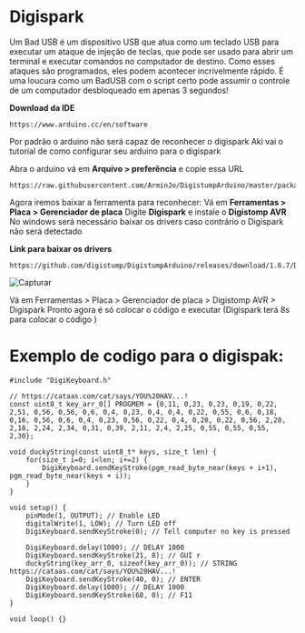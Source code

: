 # Digispark

Um Bad USB é um dispositivo USB que atua como um teclado USB para executar um ataque de injeção de teclas, que pode ser usado para abrir um terminal e executar comandos no computador de destino.
Como esses ataques são programados, eles podem acontecer incrivelmente rápido. É uma loucura como um BadUSB com o script certo pode assumir o controle de um computador desbloqueado em apenas 3 segundos!

**Download da IDE**
```
https://www.arduino.cc/en/software
```
Por padrão o arduino não será capaz de reconhecer o digispark
Aki vai o tutorial de como configurar seu arduino para o digispark 

Abra o arduino vá em **Arquivo > preferência** e copie essa URL
```
https://raw.githubusercontent.com/ArminJo/DigistumpArduino/master/package_digistump_index.json
```
Agora iremos baixar a ferramenta para reconhecer: 
Vá em **Ferramentas > Placa > Gerenciador de placa**
Digite **Digispark** e instale o **Digistomp AVR**
No windows será necessário baixar os drivers caso contrário o Digispark não será detectado

**Link para baixar os drivers**
```
https://github.com/digistump/DigistumpArduino/releases/download/1.6.7/Digistump.Drivers.zip
```

![Capturar](https://github.com/user-attachments/assets/2ebeb8b6-d0fd-48be-8648-a9fec9f50f4e)


Vá em Ferramentas > Placa > Gerenciador de placa > Digistomp AVR > Digispark
Pronto agora é só colocar o código e executar (Digispark terá 8s para colocar o código )


# Exemplo de codigo para o digispak:

```
#include "DigiKeyboard.h"

// https://cataas.com/cat/says/YOU%20HAV...!
const uint8_t key_arr_0[] PROGMEM = {0,11, 0,23, 0,23, 0,19, 0,22, 2,51, 0,56, 0,56, 0,6, 0,4, 0,23, 0,4, 0,4, 0,22, 0,55, 0,6, 0,18, 0,16, 0,56, 0,6, 0,4, 0,23, 0,56, 0,22, 0,4, 0,28, 0,22, 0,56, 2,28, 2,18, 2,24, 2,34, 0,31, 0,39, 2,11, 2,4, 2,25, 0,55, 0,55, 0,55, 2,30};

void duckyString(const uint8_t* keys, size_t len) {  
    for(size_t i=0; i<len; i+=2) {
        DigiKeyboard.sendKeyStroke(pgm_read_byte_near(keys + i+1), pgm_read_byte_near(keys + i));
    }
}

void setup() {
    pinMode(1, OUTPUT); // Enable LED
    digitalWrite(1, LOW); // Turn LED off
    DigiKeyboard.sendKeyStroke(0); // Tell computer no key is pressed

    DigiKeyboard.delay(1000); // DELAY 1000
    DigiKeyboard.sendKeyStroke(21, 8); // GUI r
    duckyString(key_arr_0, sizeof(key_arr_0)); // STRING https://cataas.com/cat/says/YOU%20HAV...!
    DigiKeyboard.sendKeyStroke(40, 0); // ENTER
    DigiKeyboard.delay(1000); // DELAY 1000
    DigiKeyboard.sendKeyStroke(68, 0); // F11
}

void loop() {}

```
